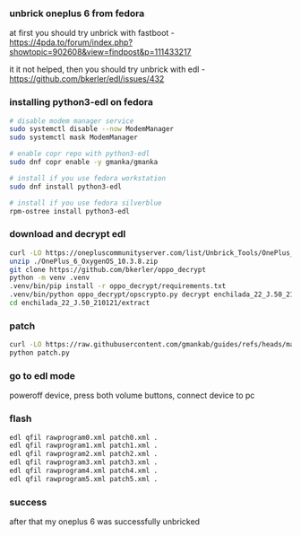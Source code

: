 ### unbrick oneplus 6 from fedora

at first you should try unbrick with fastboot - https://4pda.to/forum/index.php?showtopic=902608&view=findpost&p=111433217

it it not helped, then you should try unbrick with edl - https://github.com/bkerler/edl/issues/432

### installing python3-edl on fedora

```sh
# disable modem manager service
sudo systemctl disable --now ModemManager
sudo systemctl mask ModemManager

# enable copr repo with python3-edl
sudo dnf copr enable -y gmanka/gmanka

# install if you use fedora workstation
sudo dnf install python3-edl

# install if you use fedora silverblue
rpm-ostree install python3-edl
```
### download and decrypt edl

```sh
curl -LO https://onepluscommunityserver.com/list/Unbrick_Tools/OnePlus_6/Q/OnePlus_6_OxygenOS_10.3.8.zip
unzip ./OnePlus_6_OxygenOS_10.3.8.zip
git clone https://github.com/bkerler/oppo_decrypt
python -m venv .venv
.venv/bin/pip install -r oppo_decrypt/requirements.txt
.venv/bin/python oppo_decrypt/opscrypto.py decrypt enchilada_22_J.50_210121/enchilada_22_J.50_210121.ops
cd enchilada_22_J.50_210121/extract
```

### patch

```sh
curl -LO https://raw.githubusercontent.com/gmankab/guides/refs/heads/main/unbrick/patch.py
python patch.py
```

### go to edl mode

poweroff device, press both volume buttons, connect device to pc

### flash

```sh
edl qfil rawprogram0.xml patch0.xml .
edl qfil rawprogram1.xml patch1.xml .
edl qfil rawprogram2.xml patch2.xml .
edl qfil rawprogram3.xml patch3.xml .
edl qfil rawprogram4.xml patch4.xml .
edl qfil rawprogram5.xml patch5.xml .
```

### success

after that my oneplus 6 was successfully unbricked

